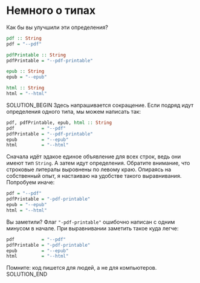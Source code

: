# Немного о типах

Как бы вы улучшили эти определения?

```haskell
pdf :: String
pdf = "--pdf"

pdfPrintable :: String
pdfPrintable = "--pdf-printable"

epub :: String
epub = "--epub"

html :: String
html = "--html"
```

SOLUTION_BEGIN
Здесь напрашивается сокращение. Если подряд идут определения одного типа, мы можем написать так:

```haskell
pdf, pdfPrintable, epub, html :: String
pdf          = "--pdf"
pdfPrintable = "--pdf-printable"
epub         = "--epub"
html         = "--html"
```

Сначала идёт эдакое единое объявление для всех строк, ведь они имеют тип `String`. А затем идут определения. Обратите внимание, что строковые литералы выровнены по левому краю. Опираясь на собственный опыт, я настаиваю на удобстве такого выравнивания. Попробуем иначе:

```haskell
pdf = "--pdf"
pdfPrintable = "-pdf-printable"
epub = "--epub"
html = "--html"
```

Вы заметили? Флаг `"-pdf-printable"` ошибочно написан с одним минусом в начале. При выравнивании заметить такое куда легче:

```haskell
pdf          = "--pdf"
pdfPrintable = "-pdf-printable"
epub         = "--epub"
html         = "--html"
```

Помните: код пишется для людей, а не для компьютеров.
SOLUTION_END

